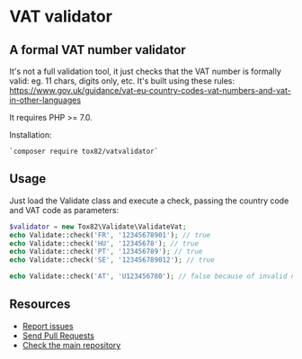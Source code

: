 # VAT validator
## A formal VAT number validator

It's not a full validation tool, it just checks that the VAT number is formally valid: eg. 11 chars, digits only, etc.
It's built using these rules: https://www.gov.uk/guidance/vat-eu-country-codes-vat-numbers-and-vat-in-other-languages

It requires PHP >= 7.0.

Installation:
```shell
`composer require tox82/vatvalidator`
```

Usage
-----------

Just load the Validate class and execute a check, passing the country code and VAT code as parameters:

```php
$validator = new Tox82\Validate\ValidateVat;
echo Validate::check('FR', '12345678901'); // true
echo Validate::check('HU', '12345678'); // true
echo Validate::check('PT', '123456789'); // true
echo Validate::check('SE', '123456789012'); // true

echo Validate::check('AT', 'U123456780'); // false because of invalid number's length
```

Resources
---------
 * [Report issues](https://github.com/tox82/vatvalidator/issues)
 * [Send Pull Requests](https://github.com/tox82/vatvalidator/pulls)
 * [Check the main repository](https://github.com/tox82/vatvalidator)
